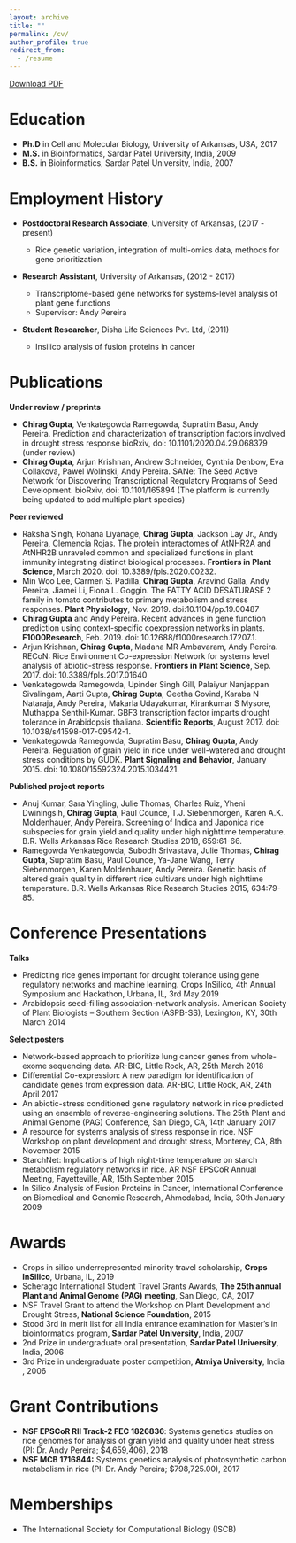 ```yaml
---
layout: archive
title: ""
permalink: /cv/
author_profile: true
redirect_from:
  - /resume
---
```



[Download PDF](https://cngupta.github.io/cgupta_cv.pdf) 

Education
======
* **Ph.D** in Cell and Molecular Biology, University of Arkansas, USA, 2017 
* **M.S.** in Bioinformatics, Sardar Patel University, India, 2009
* **B.S.** in Bioinformatics, Sardar Patel University, India, 2007



Employment History 
======
* **Postdoctoral Research Associate**, University of Arkansas, (2017 - present)
  * Rice genetic variation, integration of multi-omics data, methods for gene prioritization

* **Research Assistant**, University of Arkansas, (2012 - 2017)
  * Transcriptome-based gene networks for systems-level analysis of plant gene functions
  * Supervisor: Andy Pereira
  
* **Student Researcher**, Disha Life Sciences Pvt. Ltd, (2011) 
  * Insilico analysis of fusion proteins in cancer



Publications
======
**Under review / preprints**
* **Chirag Gupta**, Venkategowda Ramegowda, Supratim Basu, Andy Pereira. Prediction and characterization of transcription factors involved in drought stress response bioRxiv, doi: 10.1101/2020.04.29.068379 (under review)
* **Chirag Gupta**, Arjun Krishnan, Andrew Schneider, Cynthia Denbow, Eva Collakova, Pawel Wolinski, Andy Pereira. SANe: The Seed Active Network for Discovering Transcriptional Regulatory Programs of Seed Development. bioRxiv, doi: 10.1101/165894 (The platform is currently being updated to add multiple plant species)

**Peer reviewed**
* Raksha Singh, Rohana Liyanage, **Chirag Gupta**, Jackson Lay Jr., Andy Pereira, Clemencia Rojas. The protein interactomes of AtNHR2A and AtNHR2B unraveled common and specialized functions in plant immunity integrating distinct biological processes. **Frontiers in Plant Science**, March 2020. doi: 10.3389/fpls.2020.00232.
* Min Woo Lee, Carmen S. Padilla, **Chirag Gupta**, Aravind Galla, Andy Pereira, Jiamei Li, Fiona L. Goggin. The FATTY ACID DESATURASE 2 family in tomato contributes to primary metabolism and stress responses. **Plant Physiology**, Nov. 2019. doi:10.1104/pp.19.00487
* **Chirag Gupta** and Andy Pereira. Recent advances in gene function prediction using context-specific coexpression networks in plants. **F1000Research**, Feb. 2019. doi: 10.12688/f1000research.17207.1.
* Arjun Krishnan, **Chirag Gupta**, Madana MR Ambavaram, Andy Pereira. RECoN: Rice Environment Co-expression Network for systems level analysis of abiotic-stress response. **Frontiers in Plant Science**, Sep. 2017. doi: 10.3389/fpls.2017.01640
* Venkategowda Ramegowda, Upinder Singh Gill, Palaiyur Nanjappan Sivalingam, Aarti Gupta, **Chirag Gupta**, Geetha Govind, Karaba N Nataraja, Andy Pereira, Makarla Udayakumar, Kirankumar S Mysore, Muthappa Senthil-Kumar. GBF3 transcription factor imparts drought tolerance in Arabidopsis thaliana. **Scientific Reports**, August 2017. doi: 10.1038/s41598-017-09542-1.
* Venkategowda Ramegowda, Supratim Basu, **Chirag Gupta**, Andy Pereira. Regulation of grain yield in rice under well-watered and drought stress conditions by GUDK. **Plant Signaling and Behavior**, January 2015. doi: 10.1080/15592324.2015.1034421.

**Published project reports**	
* Anuj Kumar, Sara Yingling, Julie Thomas, Charles Ruiz, Yheni Dwiningsih, **Chirag Gupta**, Paul Counce, T.J. Siebenmorgen, Karen A.K. Moldenhauer, Andy Pereira. Screening of Indica and Japonica rice subspecies for grain yield and quality under high nighttime temperature. B.R. Wells Arkansas Rice Research Studies 2018, 659:61-66.
* Ramegowda Venkategowda, Subodh Srivastava, Julie Thomas, **Chirag Gupta**, Supratim Basu, Paul Counce, Ya-Jane Wang, Terry Siebenmorgen, Karen Moldenhauer, Andy Pereira. Genetic basis of altered grain quality in different rice cultivars under high nighttime temperature. B.R. Wells Arkansas Rice Research Studies 2015, 634:79-85.



Conference Presentations 
======
**Talks**
*	Predicting rice genes important for drought tolerance using gene regulatory networks and machine learning. Crops InSilico, 4th Annual Symposium and Hackathon, Urbana, IL, 3rd May 2019
*	Arabidopsis seed-filling association-network analysis. American Society of Plant Biologists – Southern Section (ASPB-SS), Lexington, KY, 30th March 2014

**Select posters** 
*	Network-based approach to prioritize lung cancer genes from whole-exome sequencing data. AR-BIC, Little Rock, AR, 25th March 2018
*	Differential Co-expression: A new paradigm for identification of candidate genes from expression data. AR-BIC, Little Rock, AR, 24th April 2017 
*	An abiotic-stress conditioned gene regulatory network in rice predicted using an ensemble of reverse-engineering solutions. The 25th Plant and Animal Genome (PAG) Conference, San Diego, CA, 14th January 2017
*	A resource for systems analysis of stress response in rice. NSF Workshop on plant development and drought stress, Monterey, CA, 8th November 2015
*	StarchNet: Implications of high night-time temperature on starch metabolism regulatory networks in rice. AR NSF EPSCoR Annual Meeting, Fayetteville, AR, 15th September 2015
*	In Silico Analysis of Fusion Proteins in Cancer, International Conference on Biomedical and Genomic Research, Ahmedabad, India, 30th January 2009



Awards
======
*	Crops in silico underrepresented minority travel scholarship, **Crops InSilico**, Urbana, IL, 2019
*	Scherago International Student Travel Grants Awards, **The 25th annual Plant and Animal Genome (PAG) meeting**, San Diego, CA, 2017
*	NSF Travel Grant to attend the Workshop on Plant Development and Drought Stress, **National Science Foundation**, 2015
*	Stood 3rd in merit list for all India entrance examination for Master’s in bioinformatics program, **Sardar Patel University**, India, 2007   
*	2nd Prize in undergraduate oral presentation, **Sardar Patel University**, India, 2006
*	3rd Prize in undergraduate poster competition, **Atmiya University**, India , 2006



Grant Contributions 
======
*	**NSF EPSCoR RII Track-2 FEC 1826836**: Systems genetics studies on rice genomes for analysis of grain yield and quality under heat stress (PI: Dr. Andy Pereira; $4,659,406), 2018
*	**NSF MCB 1716844:** Systems genetics analysis of photosynthetic carbon metabolism in rice (PI: Dr. Andy Pereira; $798,725.00), 2017 



Memberships
======
* The International Society for Computational Biology (ISCB)




